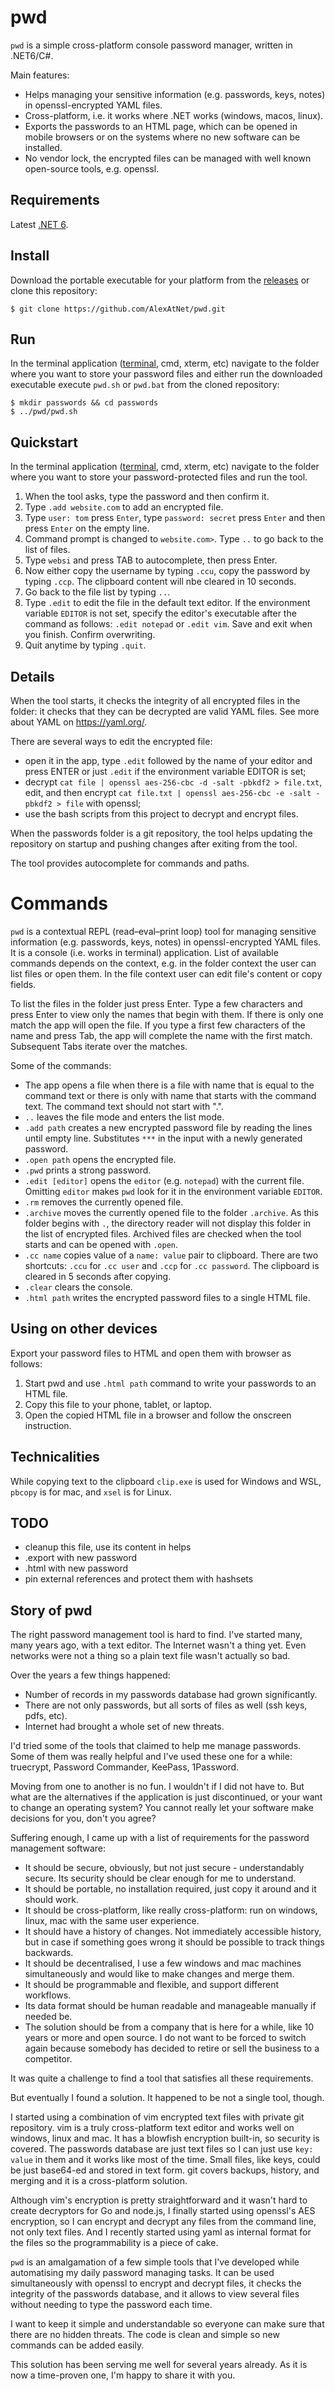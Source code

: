 # pwd

`pwd` is a simple cross-platform console password manager, written in .NET6/C#.

Main features:

- Helps managing your sensitive information (e.g. passwords, keys, notes) in
  openssl-encrypted YAML files.
- Cross-platform, i.e. it works where .NET works (windows, macos, linux).
- Exports the passwords to an HTML page, which can be opened in mobile browsers
  or on the systems where no new software can be installed.
- No vendor lock, the encrypted files can be managed with well known open-source
  tools, e.g. openssl.

## Requirements

Latest [.NET 6](https://dotnet.microsoft.com/download).

## Install

Download the portable executable for your platform from the
[releases](https://github.com/AlexAtNet/pwd/releases) or
clone this repository:

    $ git clone https://github.com/AlexAtNet/pwd.git

## Run

In the terminal application ([terminal](https://github.com/microsoft/terminal),
cmd, xterm, etc) navigate to the folder where you want to store your password
files and either run the downloaded executable execute `pwd.sh` or `pwd.bat`
from the cloned repository:

    $ mkdir passwords && cd passwords
    $ ../pwd/pwd.sh

## Quickstart

In the terminal application ([terminal](https://github.com/microsoft/terminal),
cmd, xterm, etc) navigate to the folder where you want to store your
password-protected files and run the tool.

1. When the tool asks, type the password and then confirm it.
2. Type `.add website.com` to add an encrypted file.
3. Type `user: tom` press `Enter`, type `password: secret` press `Enter` and
   then press `Enter` on the empty line.
4. Command prompt is changed to `website.com>`. Type `..` to go back to the list
   of files.
5. Type `websi` and press TAB to autocomplete, then press Enter.
6. Now either copy the username by typing `.ccu`, copy the password by
    typing `.ccp`. The clipboard content will nbe cleared in 10 seconds.
7. Go back to the file list by typing `..`.
8. Type `.edit` to edit the file in the default text editor. If the environment
    variable `EDITOR` is not set, specify the editor's executable after the
    command as follows: `.edit notepad` or `.edit vim`. Save and exit when you
    finish. Confirm overwriting.
9. Quit anytime by typing `.quit`.

## Details

When the tool starts, it checks the integrity of all encrypted files in
the folder: it checks that they can be decrypted are valid YAML files. See more
about YAML on https://yaml.org/.

There are several ways to edit the encrypted file:

- open it in the app, type `.edit` followed by the name of your editor and
  press ENTER or just `.edit` if the environment variable EDITOR is set;
- decrypt `cat file | openssl aes-256-cbc -d -salt -pbkdf2 > file.txt`, edit,
  and then encrypt `cat file.txt | openssl aes-256-cbc -e -salt -pbkdf2 > file`
  with openssl;
- use the bash scripts from this project to decrypt and encrypt files.  

When the passwords folder is a git repository, the tool helps updating
the repository on startup and pushing changes after exiting from the tool.

The tool provides autocomplete for commands and paths.

# Commands

`pwd` is a contextual REPL (read–eval–print loop) tool for managing sensitive
information (e.g. passwords, keys, notes) in openssl-encrypted YAML files. It is
a console (i.e. works in terminal) application. List of available commands
depends on the context, e.g. in the folder context the user can list files or
open them. In the file context user can edit file's content or copy fields.

To list the files in the folder just press Enter. Type a few characters
and press Enter to view only the names that begin with them. If there is only
one match the app will open the file. If you type a first few characters of the
name and press Tab, the app will complete the name with the first match.
Subsequent Tabs iterate over the matches.

Some of the commands:

- The app opens a file when there is a file with name that is equal to the
  command text or there is only with name that starts with the command text. The
  command text should not start with ".".
- `..` leaves the file mode and enters the list mode.
- `.add path` creates a new encrypted password file by reading the lines until
  empty line. Substitutes
  `***` in the input with a newly generated password.
- `.open path` opens the encrypted file.
- `.pwd` prints a strong password.
- `.edit [editor]` opens the `editor` (e.g. `notepad`) with the current file.
  Omitting `editor`
  makes `pwd` look for it in the environment variable `EDITOR`.
- `.rm` removes the currently opened file.
- `.archive` moves the currently opened file to the folder `.archive`. As this
  folder begins with `.`, the directory reader will not display this folder in
  the list of encrypted files. Archived files are checked when the tool starts
  and can be opened with `.open`.
- `.cc name` copies value of a `name: value` pair to clipboard. There are two 
  shortcuts: `.ccu` for `.cc user` and `.ccp` for `.cc password`. The clipboard 
  is cleared in 5 seconds after copying.
- `.clear` clears the console.
- `.html path` writes the encrypted password files to a single HTML file.

## Using on other devices

Export your password files to HTML and open them with browser as follows:

1) Start pwd and use `.html path` command to write your passwords to an HTML
   file.
2) Copy this file to your phone, tablet, or laptop.
3) Open the copied HTML file in a browser and follow the onscreen instruction.

## Technicalities

While copying text to the clipboard `clip.exe` is used for Windows and WSL,
`pbcopy` is for mac, and `xsel` is for Linux.

## TODO

- cleanup this file, use its content in helps
- .export with new password
- .html with new password
- pin external references and protect them with hashsets

## Story of pwd

The right password management tool is hard to find. I've started many, many
years ago, with a text editor. The Internet wasn't a thing yet. Even networks
were not a thing so a plain text file wasn't actually so bad.

Over the years a few things happened:

- Number of records in my passwords database had grown significantly.
- There are not only passwords, but all sorts of files as well (ssh
  keys, pdfs, etc).
- Internet had brought a whole set of new threats.

I'd tried some of the tools that claimed to help me manage passwords. Some of
them was really helpful and I've used these one for a while: truecrypt,
Password Commander, KeePass, 1Password.

Moving from one to another is no fun. I wouldn't if I did not have to. But what
are the alternatives if the application is just discontinued, or
your want to change an operating system? You cannot really let
your software make decisions for you, don't you agree?

Suffering enough, I came up with a list of requirements for the password
management software:

- It should be secure, obviously, but not just secure - understandably secure.
  Its security should be clear enough for me to understand.
- It should be portable, no installation required, just copy it around and it
  should work.
- It should be cross-platform, like really cross-platform: run on windows,
  linux, mac with the same user experience.
- It should have a history of changes. Not immediately accessible history, but
  in case if something goes wrong it should be possible to track things
  backwards.
- It should be decentralised, I use a few windows and mac machines
  simultaneously and would like to make changes and merge them.
- It should be programmable and flexible, and support different workflows.
- Its data format should be human readable and manageable manually if needed be.
- The solution should be from a company that is here for a while, like 10 years
  or more and open source. I do not want to be forced to switch again because
  somebody has decided to retire or sell the business to a competitor.

It was quite a challenge to find a tool that satisfies all these requirements.

But eventually I found a solution. It happened to be not a single tool, though.

I started using a combination of vim encrypted text files with private git
repository. vim is a truly cross-platform text editor and works well on windows,
linux and mac. It has a blowfish encryption built-in, so security is covered.
The passwords database are just text files so I can just use `key: value` in
them and it works like most of the time. Small files, like keys, could be just
base64-ed and stored in text form. git covers backups, history, and merging and
it is a cross-platform solution.

Although vim's encryption is pretty straightforward and it wasn't hard to create
decryptors for Go and node.js, I finally started using openssl's AES encryption,
so I can encrypt and decrypt any files from the command line, not only text
files. And I recently started using yaml as internal format for the files so the
programmability is a piece of cake.

`pwd` is an amalgamation of a few simple tools that I've developed while
automatising my daily password managing tasks. It can be used simultaneously
with openssl to encrypt and decrypt files, it checks the integrity of the
passwords database, and it allows to view several files without needing to type
the password each time.

I want to keep it simple and understandable so everyone can make sure that there
are no hidden threats. The code is clean and simple so new commands can be added
easily.

This solution has been serving me well for several years already. As it is now a
time-proven one, I'm happy to share it with you.